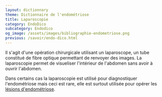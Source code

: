 ```yaml
---
layout: dictionnary
theme: Dictionnaire de l'endométriose
title: Laparoscopie
category: EndoDico
subcategory: Endodico
og_image: /assets/images/bibliographie-endometriose.png
previous: /savoir/endo-dico.html
---
```


Il s'agit d'une opération chirurgicale utilisant un laparoscope, un tube constitué de fibre optique permettant de renvoyer des images. La laparoscopie permet de visueliser l'intérieur de l'abdomen sans avoir à ouvrir l'abdomen.

Dans certains cas la laparoscopie est utilisé pour diagnostiquer l'endométriose mais ceci est rare, elle est surtout utilisée pour opérer les [lésions d'endométriose](/endo-dico/lesions-endometriose.html).